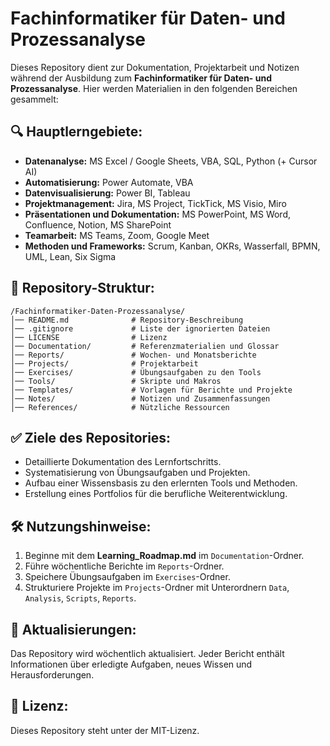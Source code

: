 # Fachinformatiker für Daten- und Prozessanalyse

Dieses Repository dient zur Dokumentation, Projektarbeit und Notizen während der Ausbildung zum **Fachinformatiker für Daten- und Prozessanalyse**. Hier werden Materialien in den folgenden Bereichen gesammelt:

## 🔍 Hauptlerngebiete:
- **Datenanalyse:** MS Excel / Google Sheets, VBA, SQL, Python (+ Cursor AI)
- **Automatisierung:** Power Automate, VBA
- **Datenvisualisierung:** Power BI, Tableau
- **Projektmanagement:** Jira, MS Project, TickTick, MS Visio, Miro
- **Präsentationen und Dokumentation:** MS PowerPoint, MS Word, Confluence, Notion, MS SharePoint
- **Teamarbeit:** MS Teams, Zoom, Google Meet
- **Methoden und Frameworks:** Scrum, Kanban, OKRs, Wasserfall, BPMN, UML, Lean, Six Sigma

## 📂 Repository-Struktur:
```
/Fachinformatiker-Daten-Prozessanalyse/
│── README.md              # Repository-Beschreibung
│── .gitignore             # Liste der ignorierten Dateien
│── LICENSE                # Lizenz
│── Documentation/         # Referenzmaterialien und Glossar
│── Reports/               # Wochen- und Monatsberichte
│── Projects/              # Projektarbeit
│── Exercises/             # Übungsaufgaben zu den Tools
│── Tools/                 # Skripte und Makros
│── Templates/             # Vorlagen für Berichte und Projekte
│── Notes/                 # Notizen und Zusammenfassungen
│── References/            # Nützliche Ressourcen
```

## ✅ Ziele des Repositories:
- Detaillierte Dokumentation des Lernfortschritts.
- Systematisierung von Übungsaufgaben und Projekten.
- Aufbau einer Wissensbasis zu den erlernten Tools und Methoden.
- Erstellung eines Portfolios für die berufliche Weiterentwicklung.

## 🛠️ Nutzungshinweise:
1. Beginne mit dem **Learning_Roadmap.md** im `Documentation`-Ordner.
2. Führe wöchentliche Berichte im `Reports`-Ordner.
3. Speichere Übungsaufgaben im `Exercises`-Ordner.
4. Strukturiere Projekte im `Projects`-Ordner mit Unterordnern `Data`, `Analysis`, `Scripts`, `Reports`.

## 📅 Aktualisierungen:
Das Repository wird wöchentlich aktualisiert. Jeder Bericht enthält Informationen über erledigte Aufgaben, neues Wissen und Herausforderungen.

## 📝 Lizenz:
Dieses Repository steht unter der MIT-Lizenz.
